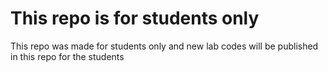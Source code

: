 # This repo is for students only
This repo was made for students only and new lab codes will be published in this repo for the students
